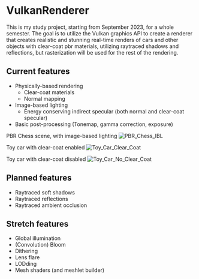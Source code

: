 # VulkanRenderer

This is my study project, starting from September 2023, for a whole semester. The goal is to utilize the Vulkan graphics API to create a renderer that creates realistic and stunning real-time renders of cars and other objects with clear-coat pbr materials, utilizing raytraced shadows and reflections, but rasterization will be used for the rest of the rendering.

## Current features
- Physically-based rendering
  - Clear-coat materials
  - Normal mapping
- Image-based lighting
  - Energy conserving indirect specular (both normal and clear-coat specular)
- Basic post-processing (Tonemap, gamma correction, exposure)

PBR Chess scene, with image-based lighting
![PBR_Chess_IBL](https://github.com/Contingencyy/VulkanRenderer/assets/34250026/e74f3845-098a-4d7c-9d36-b01cc0242c84)

Toy car with clear-coat enabled
![Toy_Car_Clear_Coat](https://github.com/Contingencyy/VulkanRenderer/assets/34250026/6960c37d-0111-487a-ac05-f4bde05b1733)

Toy car with clear-coat disabled
![Toy_Car_No_Clear_Coat](https://github.com/Contingencyy/VulkanRenderer/assets/34250026/2673da23-093d-4262-a59a-ca93fc59d18e)

## Planned features
- Raytraced soft shadows
- Raytraced reflections
- Raytraced ambient occlusion

## Stretch features
- Global illumination
- (Convolution) Bloom
- Dithering
- Lens flare
- LODding
- Mesh shaders (and meshlet builder)
